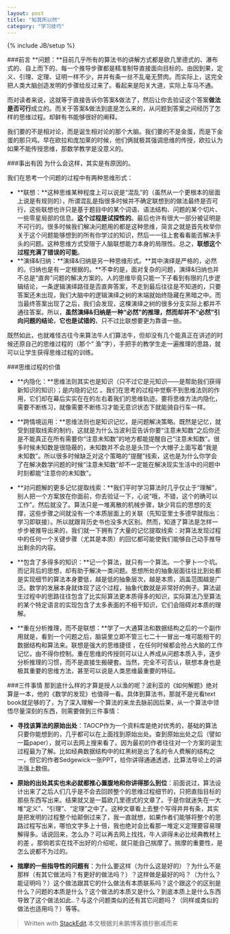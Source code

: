 ```yaml
---
layout: post
title: "知其所以然"
category: "学习技巧"
---
```

{% include JB/setup %}

###前言
**问题：**目前几乎所有的算法书的讲解方式都是欧几里德式的、瀑布式的、自上而下的、每一个推导步骤都是精准制导直接面向目标的。由因到果，定义、引理、定理、证明一样不少，井井有条一丝不乱毫无赘肉。而实际上，这完全把人类大脑创造发明的步骤给反过来了。看起来是阳关大道，实际上车马不通。

而对读者来说，这就等于直接告诉你答案&做法了，然后让你去验证这个答案**做法是否可行**成立的。而关于答案&做法到底是怎么来的，从问题到答案之间经历了怎样的思维过程。却鲜有书能够很好的阐释。

我们要的不是相对论，而是诞生相对论的那个大脑。我们要的不是金蛋，而是下金蛋的那只鸡。早在欧拉和庞加莱的时候，他们俩就极其强调思维的传授，欧拉认为如果不能传授思维，那数学教学是没意义的。

###事出有因
为什么会这样，其实是有原因的。

我们在思考一个问题的过程中有两种思维形式：

- **联想：**这种思维某种程度上可以说是“混乱”的（虽然从一个更根本的层面上说是有规则的），所谓混乱是指很多时候并不确定联想到的做法最终是否可行，这些联想也许只是基于题目中的某个词语、语法结构、问题的某个切片、一些零星局部的信息。**这个过程是试探性的**。最后也许有很大一部分被证明是不可行的。很多时候我们解决问题用的都是这种思维，简言之就是首先枚举你关于这个问题能够想到的所有你学过的知识，然后一一往上套看看能否解决手头的问题。这种思维方式受限于人脑联想能力本身的局限性。总之，**联想这个过程充满了错误的可能**。
- **演绎&归纳：**演绎&归纳是另一种思维形式。**其中演绎是严格的，必然的。归纳也是有一定根据的。**不幸的是，面对复杂的问题，演绎&归纳也并不总是“直奔”问题的解决方案的。人的思维毕竟只能一下子看到有限的几步逻辑结论，一条逻辑演绎路径是否直奔答案，不走到最后往往是不知道的，只要答案还未出现，我们大脑中的逻辑演绎之树的末端就始终隐藏在黑暗之中。而当最终答案出现了之后，我们会发现，这棵演绎之树的很多分支实际上都并不通往答案。所以，**虽然演绎&归纳是一种“必然”的推理，然而却并不“必然”引向问题的结论**，**它也是试错的**，只不过比联想要更为靠谱一些。

既然如此，也就难怪古往今来算法牛人们算法牛，但却没有几个能真正在讲述的时候还原自己的思维过程的（那个“ 渔”字），手把手的教学生走一遍推理的思路，就可以让学生获得思维过程的训练。

###思维过程的价值

- **内隐化：**思维法则其实也是知识（只不过它是元知识——是帮助我们获得新知识的知识）；是内隐的记忆 。我们在思考的过程中觉察不到思维法则的作用，它们却在幕后实实在在的左右着我们的思维轨迹。要将思维方法内隐化，需要不断练习，就像需要不断练习才能无意识状态下就能骑自行车一样。

- **跨情境运用：**思维法则也是知识记忆，是问题解决策略。既然是记忆，就受到提取线索的制约，这就是为什么当波利亚告诉你要“注意未知数”之后你还是不能真正在所有需要你“注意未知数”的地方都能提醒自己“注意未知数”。很多时候未知数是很隐蔽的，未知数并不会总是头顶一个大帽子上面写着“我是未知数”。所以很多时候缺乏对这个策略的“提醒”线索，这也是为什么你学会了在解决数学问题的时候“注意未知数”却不一定能在解决现实生活中的问题中时刻都能“注意你的未知数”。

- **对问题解的更多记忆提取线索：**我们平时学习算法时几乎仅止于“理解”，别人把一个方案放在你面前，你去验证一下，心说“哦，不错，这个的确可以工作”。然后就没了。算法只是一堆离散的机械步骤，缺少背后的思想的支撑，这些步骤之间就没有一个本质层面上的关联（先知亚里士多德早就指出：学习即联接）。所以就跟背历史书也没多大区别。然而，知道了算法是怎样一步步被推导出来的，我们就一下拥有了大量的记忆提取线索：对算法发现过程中的任何一个关键步骤（尤其是本质）的回忆都可能使我们能够自己动手推导出剩余的内容。

- **包含了多得多的知识：**记一个算法，就只有一个算法。一个萝卜一个坑。而记背后的思想，却有助于解决一类问题。思想所处的抽象层面往往比到处都是实现细节的算法本身要低，越是低的抽象层次，越是本质，涵盖范围越是广泛。数学的发展本身就体现了这个过程，抽象代数就是非常好的例子。算法诞生过程中的思路往往包含了比实际算法更本质得多的知识，实际算法乃至算法的某个特定语言的实现包含了太多表面的不相干知识，它们会阻碍对本质的理解。

- **重在分析推理，而不是联想：**学了一大通算法和数据结构之后的一个副作用就是，看到一个问题之后，脑袋里立即不管三七二十一冒出一堆可能相干的数据结构和算法来。联想是强大的思维捷径 ，在任何时候都会抢占大脑的工作记忆，由不得你控制。重在思维的传授则可以让人养成从问题本质入手，逐步分析推理的习惯，而不是直接生搬硬套。当然，完全不可否认，联想本身也是极其重要的思维方法，甚至可以说是人类思维最重要的特征。

###三件事情
那到底什么样的才算是授人以渔的呢？波利亚的《如何解题》绝对算是一本，他的《数学的发现》也值得一看。具体到算法书，那就不是光看text book就足够的了，为了深入理解一个算法的来龙去脉前因后果，从一个算法中领悟尽量深刻的东西，则需要做到三件事情：

- **寻找该算法的原始出处**：TAOCP作为一个资料库是绝对优秀的，基础的算法只要你能想到的，几乎都可以在上面找到原始出处。查到原始出处之后（譬如一篇paper），就可以去网上搜来看了。因为最初的作者往往对一个方案的诞生过程最为了解。比如经典数据结构中的红黑树是出了名的令人费解的结构之一，但它的作者Sedgewick一张PPT，给你讲得通通透透，比算法导论上的讲法强上数倍。

- **原始的出处其实也未必就都推心置腹地和你讲得那么到位**：前面说过，算法设计出来了之后人们几乎是不会去回顾整个的思维过程细节的，只把直指目标的那些东西写出来。结果就又是一篇欧几里德式的文章了。于是你就迷失在一大堆“定义”、“引理”、“定理”之中了。这种文章看上去整个写得井井有条，其实是把发明的过程整个给颠倒过来了，我一直就想，如果作者们能够将整个的思路过程写出来，哪怕文字多上十倍，我也绝对会比看那一堆定义定理要容易理解得多。话说回来，怎么办？可以再去网上找找，牛人讲得未必比经典教材上的差 。那倘若实在找不出好的介绍呢，就只能自己揣摩了。揣摩的重要性，是怎么说都不为过的。

- **揣摩的一些指导性的问题有**：为什么要这样（为什么这是好的）？为什么不是那样（有其它做法吗？有更好的做法吗？）？这样做是最好的吗？（为什么？能证明吗？）这个做法跟其它的什么做法有本质联系吗？这个跟这个的区别是什么？问题的本质是什么？这个做法的本质又是什么？到底本质上是什么东西导致了这个做法如此..？与这个问题类似的还有其它问题吗？（同样或类似的做法也适用吗？）等等。




> Written with [StackEdit](http://benweet.github.io/stackedit/).本文根据刘未鹏博客摘抄删减而来
